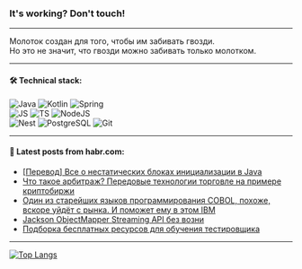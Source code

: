 ### It's working? Don't touch!

---
Молоток создан для того, чтобы им забивать гвозди. <br>
Но это не значит, что гвозди можно забивать только молотком.

---

#### 🛠️ Technical stack:

![Java](https://img.shields.io/badge/Java-informational?logo=Oracle&style=flat&logoColor=white&color=FF4500)
![Kotlin](https://img.shields.io/badge/Kotlin-informational?logo=Kotlin&style=flat&logoColor=white&color=774D97)
![Spring](https://img.shields.io/badge/SpringBoot-informational?logo=SpringBoot&style=flat&logoColor=white&color=6DB33F) <br>
![JS](https://img.shields.io/badge/JS-informational?logo=javaScript&style=flat&logoColor=black&color=F7Df1E)
![TS](https://img.shields.io/badge/TypeScript-informational?logo=typeScript&style=flat&logoColor=black&color=0667A8)
![NodeJS](https://img.shields.io/badge/NodeJS-informational?logo=node.js&style=flat&logoColor=white&color=70A760) <br>
![Nest](https://img.shields.io/badge/NestJS-informational?logo=NestJS&style=flat&logoColor=white&color=E0234E)
![PostgreSQL](https://img.shields.io/badge/PostgreSQL-informational?logo=PostgreSQL&style=flat&logoColor=white&color=DAA520)
![Git](https://img.shields.io/badge/Git-informational?logo=git&style=flat&logoColor=white&color=778899)

___

#### 💬 Latest posts from habr.com:

<!-- BLOG-POST-LIST:START -->
- [[Перевод] Все о нестатических блоках инициализации в Java](https://habr.com/ru/companies/otus/articles/758478/?utm_source=habrahabr&utm_medium=rss&utm_campaign=758478)
- [Что такое арбитраж? Передовые технологии торговле на примере криптобиржи](https://habr.com/ru/articles/758476/?utm_source=habrahabr&utm_medium=rss&utm_campaign=758476)
- [Один из старейших языков программирования COBOL, похоже, вскоре уйдёт с рынка. И поможет ему в этом IBM](https://habr.com/ru/companies/ru_mts/articles/758434/?utm_source=habrahabr&utm_medium=rss&utm_campaign=758434)
- [Jackson ObjectMapper Streaming API без возни](https://habr.com/ru/articles/758432/?utm_source=habrahabr&utm_medium=rss&utm_campaign=758432)
- [Подборка бесплатных ресурсов для обучения тестировщика](https://habr.com/ru/articles/758412/?utm_source=habrahabr&utm_medium=rss&utm_campaign=758412)
<!-- BLOG-POST-LIST:END -->

---
[![Top Langs](https://github-readme-stats-git-master-advtsetting-gmailcom.vercel.app/api/top-langs/?username=zloylis&langs_count=10&hide_title=false&title_color=e6edf3&size_weight=0.5&count_weight=0.5&layout=compact&hide_border=true&theme=dracula)](https://github.com/zloylis)

<!-- ![GitHub stats](https://github-readme-stats-git-master-advtsetting-gmailcom.vercel.app/api?username=zloylis&show_icons=true&hide_border=true&theme=dracula&hide_title=true&include_all_commits=true&count_private=true&hide=contribs&hide_rank=true) -->
